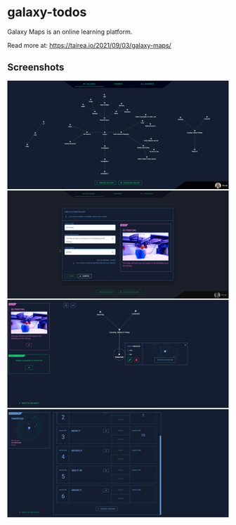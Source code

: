 # galaxy-todos
Galaxy Maps is an online learning platform.

Read more at: https://tairea.io/2021/09/03/galaxy-maps/

## Screenshots
![Screenshot1](./screenshots/screen1.png)
![Screenshot2](./screenshots/screen2.png)
![Screenshot3](./screenshots/screen3.png)
![Screenshot4](./screenshots/screen4.png)
